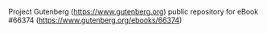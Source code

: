 Project Gutenberg (https://www.gutenberg.org) public repository for
eBook #66374 (https://www.gutenberg.org/ebooks/66374)
